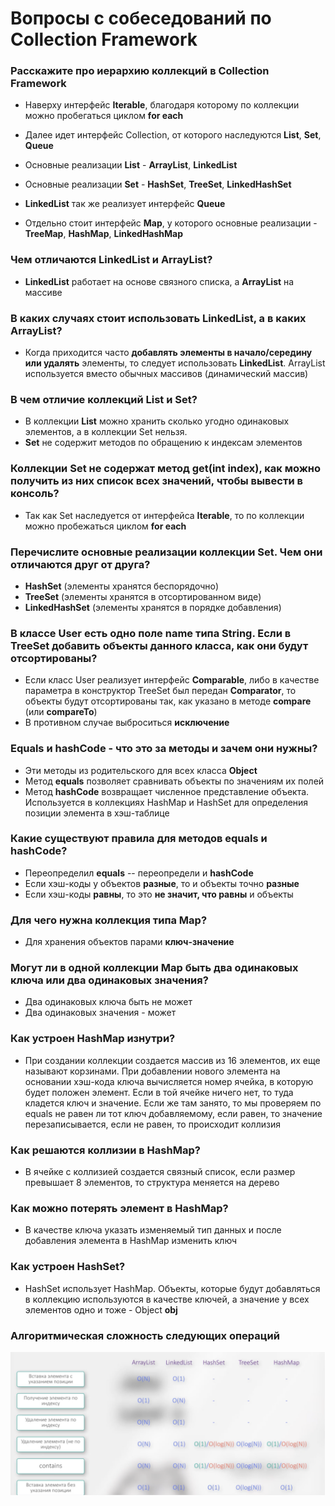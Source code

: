 # Вопросы с собеседований по Collection Framework

### Расскажите про иерархию коллекций в Collection Framework
- Наверху интерфейс **Iterable**, благодаря которому по коллекции можно пробегаться циклом **for each**
- Далее идет интерфейс Collection, от которого наследуются **List**, **Set**, **Queue**
- Основные реализации **List** - **ArrayList**, **LinkedList**
- Основные реализации **Set** - **HashSet**, **TreeSet**, **LinkedHashSet**
- **LinkedList** так же реализует интерфейс **Queue**

- Отдельно стоит интерфейс **Map**, у которого основные реализации - **TreeMap**, **HashMap**, **LinkedHashMap**

### Чем отличаются LinkedList и ArrayList?
- **LinkedList** работает на основе связного списка, а **ArrayList** на массиве

### В каких случаях стоит использовать LinkedList, а в каких ArrayList?
- Когда приходится часто **добавлять элементы в начало/середину или удалять** элементы, то следует использовать **LinkedList**. ArrayList используется вместо обычных массивов (динамический массив)

### В чем отличие коллекций List и Set?
- В коллекции **List** можно хранить сколько угодно одинаковых элементов, а в коллекции Set нельзя.
- **Set** не содержит методов по обращению к индексам элементов

### Коллекции Set не содержат метод get(int index), как можно получить из них список всех значений, чтобы вывести в консоль?
- Так как Set наследуется от интерфейса **Iterable**, то по коллекции можно пробежаться циклом **for each**

### Перечислите основные реализации коллекции Set. Чем они отличаются друг от друга?
- **HashSet** (элементы хранятся беспорядочно)
- **TreeSet** (элементы хранятся в отсортированном виде)
- **LinkedHashSet** (элементы хранятся в порядке добавления)

### В классе User есть одно поле name типа String. Если в TreeSet добавить объекты данного класса, как они будут отсортированы?
- Если класс User реализует интерфейс **Comparable**, либо в качестве параметра в конструктор TreeSet был передан **Comparator**, то объекты будут отсортированы так, как указано в методе **compare** (или **compareTo**)
- В противном случае выброситься **исключение**

### Equals и hashCode - что это за методы и зачем они нужны?
- Эти методы из родительского для всех класса **Object**
- Метод **equals** позволяет сравнивать объекты по значениям их полей
- Метод **hashCode** возвращает численное представление объекта. Используется в коллекциях HashMap и HashSet для определения позиции элемента в хэш-таблице

### Какие существуют правила для методов equals и hashCode?
- Переопределил **equals** -- переопредели и **hashCode**
- Если хэш-коды у объектов **разные**, то и объекты точно **разные**
- Если хэш-коды **равны**, то это **не значит, что равны** и объекты

### Для чего нужна коллекция типа Map?
- Для хранения объектов парами **ключ-значение**

### Могут ли в одной коллекции Map быть два одинаковых ключа или два одинаковых значения?
- Два одинаковых ключа быть не может
- Два одинаковых значения - может

### Как устроен HashMap изнутри?
- При создании коллекции создается массив из 16 элементов, их еще называют корзинами. При добавлении нового элемента на основании хэш-кода ключа вычисляется номер ячейка, в которую будет положен элемент. Если в той ячейке ничего нет, то туда кладется ключ и значение. Если же там занято, то мы проверяем по equals не равен ли тот ключ добавляемому, если равен, то значение перезаписывается, если не равен, то происходит коллизия

### Как решаются коллизии в HashMap?
- В ячейке с коллизией создается связный список, если размер превышает 8 элементов, то структура меняется на дерево

### Как можно потерять элемент в HashMap?
- В качестве ключа указать изменяемый тип данных и после добавления элемента в HashMap изменить ключ

### Как устроен HashSet?
- HashSet использует HashMap. Объекты, которые будут добавляться в коллекцию используются в качестве ключей, а значение у всех элементов одно и тоже - Object **obj**

### Алгоритмическая сложность следующих операций
![Алгоритмическая сложность операций.png](imagesForReadme/%D0%90%D0%BB%D0%B3%D0%BE%D1%80%D0%B8%D1%82%D0%BC%D0%B8%D1%87%D0%B5%D1%81%D0%BA%D0%B0%D1%8F%20%D1%81%D0%BB%D0%BE%D0%B6%D0%BD%D0%BE%D1%81%D1%82%D1%8C%20%D0%BE%D0%BF%D0%B5%D1%80%D0%B0%D1%86%D0%B8%D0%B9.png)